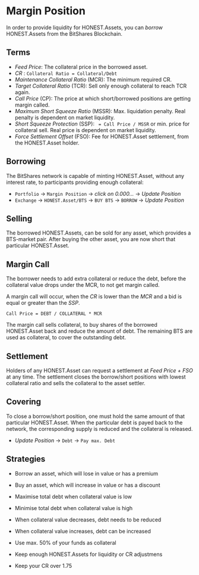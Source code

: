 # Margin Position

In order to provide liquidity for HONEST.Assets, you can *borrow* HONEST.Assets from the BitShares Blockchain.

## Terms

* *Feed Price*: The collateral price in the borrowed asset.
* *CR* : `Collateral Ratio = Collateral/Debt`
* *Maintenance Collateral Ratio* (MCR): The minimum required CR.
* *Target Collateral Ratio* (TCR): Sell only enough collateral to reach TCR again.
* *Call Price* (CP): The price at which short/borrowed positions are getting margin called.
* *Maximum Short Squeeze Ratio* (MSSR): Max. liquidation penalty. Real penalty is dependent on market liquidity.
* *Short Squeeze Protection* (SSP): ` = Call Price / MSSR` or min. price for collateral sell. Real price is dependent on market liquidity.
* *Force Settlement Offset* (FSO): Fee for HONEST.Asset settlement, from the HONEST.Asset holder.

## Borrowing

The BitShares network is capable of minting HONEST.Asset, without any interest rate, to participants providing enough collateral:

- `Portfolio` → `Margin Position` → *click on 0.000...* → *Update Position*
- `Exchange` → `HONEST.Asset/BTS` → `BUY BTS` → `BORROW` → *Update Position*

## Selling

The borrowed HONEST.Assets, can be sold for any asset, which provides a BTS-market pair. After buying the other asset, you are now short that particular HONEST.Asset.

## Margin Call

The borrower needs to add extra collateral or reduce the debt, before the collateral value drops under the MCR, to not get margin called.

A margin call will occur, when the *CR* is lower than the *MCR* and a bid is equal or greater than the *SSP*.

`Call Price = DEBT / COLLATERAL * MCR`

The margin call sells collateral, to buy shares of the borrowed HONEST.Asset back and reduce the amount of debt. The remaining BTS are used as collateral, to cover the outstanding debt.

## Settlement

Holders of any HONEST.Asset can request a settlement at *Feed Price + FSO* at any time.
The settlement closes the borrow/short positions with lowest collateral ratio and sells the collateral to the asset settler.

## Covering

To close a borrow/short position, one must hold the same amount of that
particular HONEST.Asset. When the particular debt is payed back to the network, the corresponding supply is reduced and the collateral is released.

- *Update Position* → `Debt` → `Pay max. Debt`

## Strategies
- Borrow an asset, which will lose in value or has a premium
- Buy an asset, which will increase in value or has a discount


- Maximise total debt when collateral value is low
- Minimise total debt when collateral value is high


- When collateral value decreases, debt needs to be reduced
- When collateral value increases, debt can be increased


- Use max. 50% of your funds as collateral
- Keep enough HONEST.Assets for liquidity or CR adjustmens
- Keep your CR over 1.75
